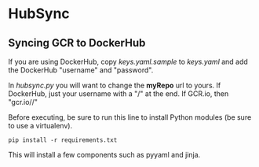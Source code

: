 # HubSync
## Syncing GCR to DockerHub

If you are using DockerHub, copy _keys.yaml.sample_ to _keys.yaml_ and add the DockerHub "username" and "password".

In _hubsync.py_ you will want to change the __myRepo__ url to yours. If DockerHub, just your username with a "/" at the end. If GCR.io, then "gcr.io/<myrepo>/"

Before executing, be sure to run this line to install Python modules (be sure to use a virtualenv).

```
pip install -r requirements.txt
```

This will install a few components such as pyyaml and jinja.
